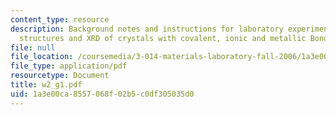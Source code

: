```yaml
---
content_type: resource
description: Background notes and instructions for laboratory experiments on derivative
  structures and XRD of crystals with covalent, ionic and metallic Bonds.
file: null
file_location: /coursemedia/3-014-materials-laboratory-fall-2006/1a3e00ca8557068f02b5c0df305035d0_w2_g1.pdf
file_type: application/pdf
resourcetype: Document
title: w2_g1.pdf
uid: 1a3e00ca-8557-068f-02b5-c0df305035d0
---
```

